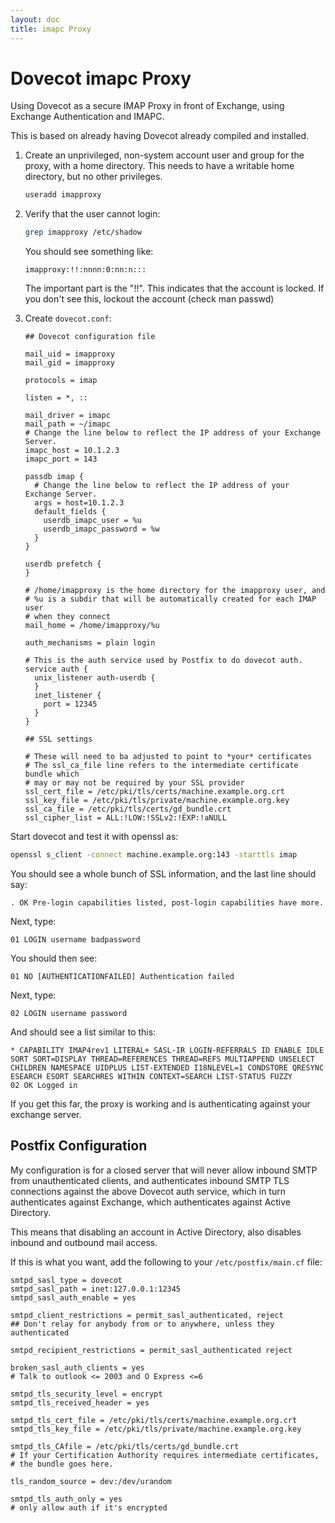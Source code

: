 ```yaml
---
layout: doc
title: imapc Proxy
---
```


# Dovecot imapc Proxy

Using Dovecot as a secure IMAP Proxy in front of Exchange, using
Exchange Authentication and IMAPC.

This is based on already having Dovecot already compiled and installed.

1. Create an unprivileged, non-system account user and group for the
   proxy, with a home directory. This needs to have a writable home
   directory, but no other privileges.

   ```sh
   useradd imapproxy
   ```

2. Verify that the user cannot login:

   ```sh
   grep imapproxy /etc/shadow
   ```

   You should see something like:

   ```
   imapproxy:!!:nnnn:0:nn:n:::
   ```

   The important part is the "!!". This indicates that the account is
   locked. If you don't see this, lockout the account (check man passwd)

3. Create `dovecot.conf`:

   ```[dovecot.conf]
   ## Dovecot configuration file

   mail_uid = imapproxy
   mail_gid = imapproxy

   protocols = imap

   listen = *, ::

   mail_driver = imapc
   mail_path = ~/imapc
   # Change the line below to reflect the IP address of your Exchange Server.
   imapc_host = 10.1.2.3
   imapc_port = 143

   passdb imap {
     # Change the line below to reflect the IP address of your Exchange Server.
     args = host=10.1.2.3
     default_fields {
       userdb_imapc_user = %u
       userdb_imapc_password = %w
     }
   }

   userdb prefetch {
   }

   # /home/imapproxy is the home directory for the imapproxy user, and
   # %u is a subdir that will be automatically created for each IMAP user
   # when they connect
   mail_home = /home/imapproxy/%u

   auth_mechanisms = plain login

   # This is the auth service used by Postfix to do dovecot auth.
   service auth {
     unix_listener auth-userdb {
     }
     inet_listener {
       port = 12345
     }
   }

   ## SSL settings

   # These will need to ba adjusted to point to *your* certificates
   # The ssl_ca_file line refers to the intermediate certificate bundle which
   # may or may not be required by your SSL provider
   ssl_cert_file = /etc/pki/tls/certs/machine.example.org.crt
   ssl_key_file = /etc/pki/tls/private/machine.example.org.key
   ssl_ca_file = /etc/pki/tls/certs/gd_bundle.crt
   ssl_cipher_list = ALL:!LOW:!SSLv2:!EXP:!aNULL
   ```

Start dovecot and test it with openssl as:

```sh
openssl s_client -connect machine.example.org:143 -starttls imap
```

You should see a whole bunch of SSL information, and the last line
should say:

```
. OK Pre-login capabilities listed, post-login capabilities have more.
```

Next, type:

```
01 LOGIN username badpassword
```

You should then see:

```
01 NO [AUTHENTICATIONFAILED] Authentication failed
```

Next, type:

```
02 LOGIN username password
```

And should see a list similar to this:

```
* CAPABILITY IMAP4rev1 LITERAL+ SASL-IR LOGIN-REFERRALS ID ENABLE IDLE SORT SORT=DISPLAY THREAD=REFERENCES THREAD=REFS MULTIAPPEND UNSELECT CHILDREN NAMESPACE UIDPLUS LIST-EXTENDED I18NLEVEL=1 CONDSTORE QRESYNC ESEARCH ESORT SEARCHRES WITHIN CONTEXT=SEARCH LIST-STATUS FUZZY
02 OK Logged in
```

If you get this far, the proxy is working and is authenticating against
your exchange server.

## Postfix Configuration

My configuration is for a closed server that will never allow inbound
SMTP from unauthenticated clients, and authenticates inbound SMTP TLS
connections against the above Dovecot auth service, which in turn
authenticates against Exchange, which authenticates against Active
Directory.

This means that disabling an account in Active Directory, also disables
inbound and outbound mail access.

If this is what you want, add the following to your `/etc/postfix/main.cf`
file:

```[main.cf]
smtpd_sasl_type = dovecot
smtpd_sasl_path = inet:127.0.0.1:12345
smtpd_sasl_auth_enable = yes

smtpd_client_restrictions = permit_sasl_authenticated, reject
## Don't relay for anybody from or to anywhere, unless they authenticated

smtpd_recipient_restrictions = permit_sasl_authenticated reject

broken_sasl_auth_clients = yes
# Talk to outlook <= 2003 and O Express <=6

smtpd_tls_security_level = encrypt
smtpd_tls_received_header = yes

smtpd_tls_cert_file = /etc/pki/tls/certs/machine.example.org.crt
smtpd_tls_key_file = /etc/pki/tls/private/machine.example.org.key

smtpd_tls_CAfile = /etc/pki/tls/certs/gd_bundle.crt
# If your Certification Authority requires intermediate certificates,
# the bundle goes here.

tls_random_source = dev:/dev/urandom

smtpd_tls_auth_only = yes
# only allow auth if it's encrypted
```
